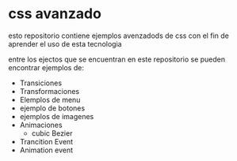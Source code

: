 # css avanzado

esto repositorio contiene ejemplos avenzadods de css con el fin de aprender el uso de esta tecnologia

entre los ejectos que se encuentran en este repositorio se pueden encontrar ejemplos de:

* Transiciones
* Transformaciones
* Elemplos de menu
* ejemplo de botones
* ejemplos de imagenes
* Animaciones
    -   cubic Bezier   
* Trancition Event
* Animation event 


